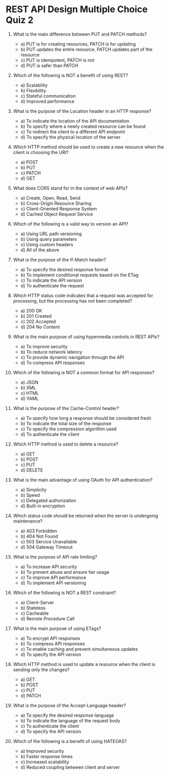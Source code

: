 # REST API Design Multiple Choice Quiz 2

1. What is the main difference between PUT and PATCH methods?
   - a) PUT is for creating resources, PATCH is for updating
   - b) PUT updates the entire resource, PATCH updates part of the resource
   - c) PUT is idempotent, PATCH is not
   - d) PUT is safer than PATCH

2. Which of the following is NOT a benefit of using REST?
   - a) Scalability
   - b) Flexibility
   - c) Stateful communication
   - d) Improved performance

3. What is the purpose of the Location header in an HTTP response?
   - a) To indicate the location of the API documentation
   - b) To specify where a newly created resource can be found
   - c) To redirect the client to a different API endpoint
   - d) To specify the physical location of the server

4. Which HTTP method should be used to create a new resource when the client is choosing the URI?
   - a) POST
   - b) PUT
   - c) PATCH
   - d) GET

5. What does CORS stand for in the context of web APIs?
   - a) Create, Open, Read, Send
   - b) Cross-Origin Resource Sharing
   - c) Client-Oriented Response System
   - d) Cached Object Request Service

6. Which of the following is a valid way to version an API?
   - a) Using URL path versioning
   - b) Using query parameters
   - c) Using custom headers
   - d) All of the above

7. What is the purpose of the If-Match header?
   - a) To specify the desired response format
   - b) To implement conditional requests based on the ETag
   - c) To indicate the API version
   - d) To authenticate the request

8. Which HTTP status code indicates that a request was accepted for processing, but the processing has not been completed?
   - a) 200 OK
   - b) 201 Created
   - c) 202 Accepted
   - d) 204 No Content

9. What is the main purpose of using hypermedia controls in REST APIs?
   - a) To improve security
   - b) To reduce network latency
   - c) To provide dynamic navigation through the API
   - d) To compress API responses

10. Which of the following is NOT a common format for API responses?
    - a) JSON
    - b) XML
    - c) HTML
    - d) YAML

11. What is the purpose of the Cache-Control header?
    - a) To specify how long a response should be considered fresh
    - b) To indicate the total size of the response
    - c) To specify the compression algorithm used
    - d) To authenticate the client

12. Which HTTP method is used to delete a resource?
    - a) GET
    - b) POST
    - c) PUT
    - d) DELETE

13. What is the main advantage of using OAuth for API authentication?
    - a) Simplicity
    - b) Speed
    - c) Delegated authorization
    - d) Built-in encryption

14. Which status code should be returned when the server is undergoing maintenance?
    - a) 403 Forbidden
    - b) 404 Not Found
    - c) 503 Service Unavailable
    - d) 504 Gateway Timeout

15. What is the purpose of API rate limiting?
    - a) To increase API security
    - b) To prevent abuse and ensure fair usage
    - c) To improve API performance
    - d) To implement API versioning

16. Which of the following is NOT a REST constraint?
    - a) Client-Server
    - b) Stateless
    - c) Cacheable
    - d) Remote Procedure Call

17. What is the main purpose of using ETags?
    - a) To encrypt API responses
    - b) To compress API responses
    - c) To enable caching and prevent simultaneous updates
    - d) To specify the API version

18. Which HTTP method is used to update a resource when the client is sending only the changes?
    - a) GET
    - b) POST
    - c) PUT
    - d) PATCH

19. What is the purpose of the Accept-Language header?
    - a) To specify the desired response language
    - b) To indicate the language of the request body
    - c) To authenticate the client
    - d) To specify the API version

20. Which of the following is a benefit of using HATEOAS?
    - a) Improved security
    - b) Faster response times
    - c) Increased scalability
    - d) Reduced coupling between client and server
